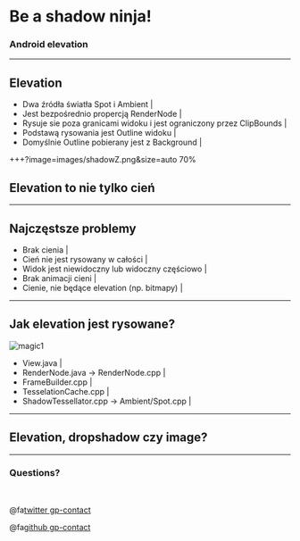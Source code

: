 # Be a shadow ninja!

### Android elevation
---
## Elevation
- Dwa źródła światła Spot i Ambient |
- Jest bezpośrednio propercją RenderNode |
- Rysuje sie poza granicami widoku i jest ograniczony przez ClipBounds |
- Podstawą rysowania jest Outline widoku |
- Domyślnie Outline pobierany jest z Background |

+++?image=images/shadowZ.png&size=auto 70%
## Elevation to nie tylko cień
---
## Najczęstsze problemy
- Brak cienia |
- Cień nie jest rysowany w całości |
- Widok jest niewidoczny lub widoczny częściowo |
- Brak animacji cieni |
- Cienie, nie będące elevation (np. bitmapy) |
---
## Jak elevation jest rysowane?
![magic1](/assets/wizardMagic1.jpg)
- View.java |
- RenderNode.java -> RenderNode.cpp |
- FrameBuilder.cpp |
- TesselationCache.cpp |
- ShadowTessellator.cpp -> Ambient/Spot.cpp |

---
## Elevation, dropshadow czy image?
---
### Questions?

<br>

@fa[twitter gp-contact](@wojciech_warwas)

@fa[github gp-contact](@obiwanzenobi)
